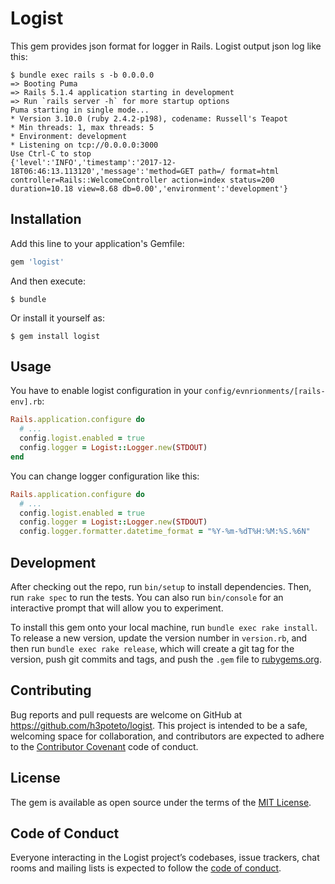 # Logist

This gem provides json format for logger in Rails. Logist output json log like this:

```
$ bundle exec rails s -b 0.0.0.0
=> Booting Puma
=> Rails 5.1.4 application starting in development
=> Run `rails server -h` for more startup options
Puma starting in single mode...
* Version 3.10.0 (ruby 2.4.2-p198), codename: Russell's Teapot
* Min threads: 1, max threads: 5
* Environment: development
* Listening on tcp://0.0.0.0:3000
Use Ctrl-C to stop
{'level':'INFO','timestamp':'2017-12-18T06:46:13.113120','message':'method=GET path=/ format=html controller=Rails::WelcomeController action=index status=200 duration=10.18 view=8.68 db=0.00','environment':'development'}
```

## Installation

Add this line to your application's Gemfile:

```ruby
gem 'logist'
```

And then execute:

    $ bundle

Or install it yourself as:

    $ gem install logist

## Usage

You have to enable logist configuration in your `config/evnrionments/[rails-env].rb`:

```ruby
Rails.application.configure do
  # ...
  config.logist.enabled = true
  config.logger = Logist::Logger.new(STDOUT)
end
```

You can change logger configuration like this:

```ruby
Rails.application.configure do
  # ...
  config.logist.enabled = true
  config.logger = Logist::Logger.new(STDOUT)
  config.logger.formatter.datetime_format = "%Y-%m-%dT%H:%M:%S.%6N"
```


## Development

After checking out the repo, run `bin/setup` to install dependencies. Then, run `rake spec` to run the tests. You can also run `bin/console` for an interactive prompt that will allow you to experiment.

To install this gem onto your local machine, run `bundle exec rake install`. To release a new version, update the version number in `version.rb`, and then run `bundle exec rake release`, which will create a git tag for the version, push git commits and tags, and push the `.gem` file to [rubygems.org](https://rubygems.org).

## Contributing

Bug reports and pull requests are welcome on GitHub at https://github.com/h3poteto/logist. This project is intended to be a safe, welcoming space for collaboration, and contributors are expected to adhere to the [Contributor Covenant](http://contributor-covenant.org) code of conduct.

## License

The gem is available as open source under the terms of the [MIT License](http://opensource.org/licenses/MIT).

## Code of Conduct

Everyone interacting in the Logist project’s codebases, issue trackers, chat rooms and mailing lists is expected to follow the [code of conduct](https://github.com/[USERNAME]/logist/blob/master/CODE_OF_CONDUCT.md).
